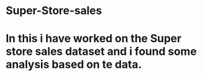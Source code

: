 # Super-Store-sales

# In this i have worked on the Super store sales dataset and i found some analysis based on te data.
